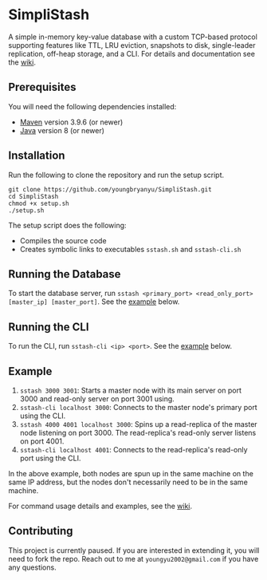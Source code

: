# SimpliStash
A simple in-memory key-value database with a custom TCP-based protocol supporting features like TTL, LRU eviction, snapshots to disk, single-leader replication, off-heap storage, and a CLI. For details and documentation see the [wiki](https://github.com/youngbryanyu/SimpliStash/wiki).

## Prerequisites
You will need the following dependencies installed:
- [Maven](https://maven.apache.org/install.html) version 3.9.6 (or newer)
- [Java](https://www.oracle.com/java/technologies/downloads/) version 8 (or newer)

## Installation
Run the following to clone the repository and run the setup script. 
```
git clone https://github.com/youngbryanyu/SimpliStash.git
cd SimpliStash
chmod +x setup.sh
./setup.sh
```

The setup script does the following:
- Compiles the source code
- Creates symbolic links to executables `sstash.sh` and `sstash-cli.sh`

## Running the Database
To start the database server, run `sstash <primary_port> <read_only_port> [master_ip] [master_port]`. See the [example](#example) below.

## Running the CLI
To run the CLI, run `sstash-cli <ip> <port>`. See the [example](#example) below.

## Example
1. `sstash 3000 3001`: Starts a master node with its main server on port 3000 and read-only server on port 3001 using.
2. `sstash-cli localhost 3000`: Connects to the master node's primary port using the CLI.
3. `sstash 4000 4001 localhost 3000`: Spins up a read-replica of the master node listening on port 3000. The read-replica's read-only server listens on port 4001.
4. `sstash-cli localhost 4001`: Connects to the read-replica's read-only port using the CLI.

In the above example, both nodes are spun up in the same machine on the same IP address, but the nodes don't necessarily need to be in the same machine.

For command usage details and examples, see the [wiki](https://github.com/youngbryanyu/SimpliStash/wiki).

## Contributing
This project is currently paused. If you are interested in extending it, you will need to fork the repo. Reach out to me at `youngyu2002@gmail.com` if you have any questions.
